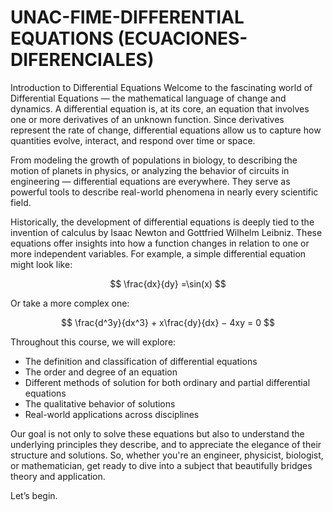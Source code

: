 # UNAC-FIME-DIFFERENTIAL EQUATIONS (ECUACIONES-DIFERENCIALES)

Introduction to Differential Equations
Welcome to the fascinating world of Differential Equations — the mathematical language of change and dynamics. A differential equation is, at its core, an equation that involves one or more derivatives of an unknown function. Since derivatives represent the rate of change, differential equations allow us to capture how quantities evolve, interact, and respond over time or space.

From modeling the growth of populations in biology, to describing the motion of planets in physics, or analyzing the behavior of circuits in engineering — differential equations are everywhere. They serve as powerful tools to describe real-world phenomena in nearly every scientific field.

Historically, the development of differential equations is deeply tied to the invention of calculus by Isaac Newton and Gottfried Wilhelm Leibniz. These equations offer insights into how a function changes in relation to one or more independent variables. For example, a simple differential equation might look like:

$$ \frac{dx}{dy} =\sin(x) $$

Or take a more complex one:

$$ \frac{d^3y}{dx^3}  + x\frac{dy}{dx} − 4xy = 0 $$

Throughout this course, we will explore:

* The definition and classification of differential equations
* The order and degree of an equation
* Different methods of solution for both ordinary and partial differential equations
* The qualitative behavior of solutions
* Real-world applications across disciplines

Our goal is not only to solve these equations but also to understand the underlying principles they describe, and to appreciate the elegance of their structure and solutions. So, whether you're an engineer, physicist, biologist, or mathematician, get ready to dive into a subject that beautifully bridges theory and application.

Let’s begin.


